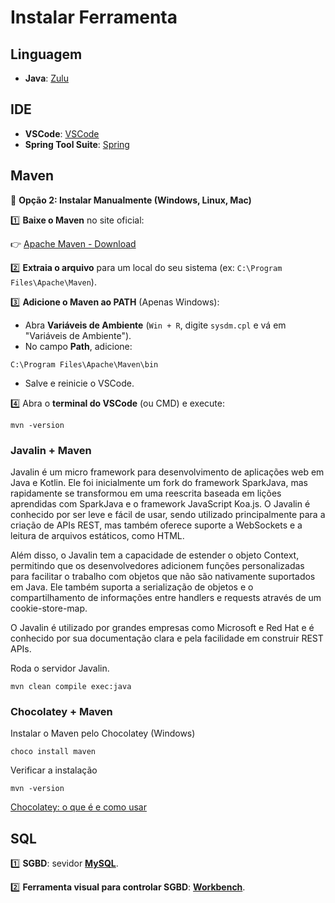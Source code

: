 # Instalar Ferramenta

## Linguagem
- **Java**: <a href="https://www.azul.com/downloads/?package=jdk#zulu">Zulu</a>

## IDE
- **VSCode**: <a href="https://code.visualstudio.com/download">VSCode</a>
- **Spring Tool Suite**: <a href="https://spring.io/tools">Spring</a>

## Maven
📌 **Opção 2: Instalar Manualmente (Windows, Linux, Mac)**

1️⃣ **Baixe o Maven** no site oficial:

👉 <a href="https://maven.apache.org/download.cgi">Apache Maven - Download</a>

2️⃣ **Extraia o arquivo** para um local do seu sistema (ex: `C:\Program Files\Apache\Maven`).

3️⃣ **Adicione o Maven ao PATH** (Apenas Windows):

- Abra **Variáveis de Ambiente** (`Win + R`, digite `sysdm.cpl` e vá em "Variáveis de Ambiente").
- No campo **Path**, adicione:
```
C:\Program Files\Apache\Maven\bin
```
- Salve e reinicie o VSCode.

4️⃣ Abra o **terminal do VSCode** (ou CMD) e execute:
```
mvn -version
```

### Javalin + Maven
Javalin é um micro framework para desenvolvimento de aplicações web em Java e Kotlin. Ele foi inicialmente um fork do framework SparkJava, mas rapidamente se transformou em uma reescrita baseada em lições aprendidas com SparkJava e o framework JavaScript Koa.js. O Javalin é conhecido por ser leve e fácil de usar, sendo utilizado principalmente para a criação de APIs REST, mas também oferece suporte a WebSockets e a leitura de arquivos estáticos, como HTML.

Além disso, o Javalin tem a capacidade de estender o objeto Context, permitindo que os desenvolvedores adicionem funções personalizadas para facilitar o trabalho com objetos que não são nativamente suportados em Java. Ele também suporta a serialização de objetos e o compartilhamento de informações entre handlers e requests através de um cookie-store-map.

O Javalin é utilizado por grandes empresas como Microsoft e Red Hat e é conhecido por sua documentação clara e pela facilidade em construir REST APIs.

Roda o servidor Javalin.
```
mvn clean compile exec:java
```

### Chocolatey + Maven

Instalar o Maven pelo Chocolatey (Windows)
```
choco install maven
```
Verificar a instalação
```
mvn -version
```

[Chocolatey: o que é e como usar](https://imasters.com.br/back-end/chocolatey-o-que-e-e-como-usar)

## SQL

1️⃣ **SGBD**: sevidor **<a href="https://dev.mysql.com/downloads/installer/">MySQL</a>**.

2️⃣ **Ferramenta visual para controlar SGBD**: **<a href="https://dev.mysql.com/downloads/workbench/?os=33">Workbench</a>**.
